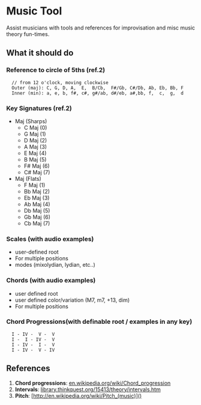 # Music Tool

Assist musicians with tools and references for improvisation and misc music theory fun-times.

## What it should do

### Reference to circle of 5ths (ref.2)
  ```
    // from 12 o'clock, moving clockwise
    Outer (maj): C, G, D, A,  E,  B/Cb,  F#/Gb, C#/Db, Ab, Eb, Bb, F
    Inner (min): a, e, b, f#, c#, g#/ab, d#/eb, a#,bb, f,  c,  g,  d
  ```
### Key Signatures (ref.2)
  - Maj (Sharps)
    - C  Maj (0)
    - G  Maj (1)
    - D  Maj (2)
    - A  Maj (3)
    - E  Maj (4)
    - B  Maj (5)
    - F# Maj (6)
    - C# Maj (7)
  - Maj (Flats)
    - F  Maj (1)
    - Bb Maj (2)
    - Eb Maj (3)
    - Ab Maj (4)
    - Db Maj (5)
    - Gb Maj (6)
    - Cb Maj (7)

### Scales (with audio examples)
  - user-defined root
  - For multiple positions
  - modes (mixolydian, lydian, etc..)

### Chords (with audio examples)
  - user defined root
  - user defined color/variation (M7, m7, +13, dim)
  - For multiple positions

### Chord Progressions(with definable root / examples in any key)

```
  I - IV -  V -  V
  I -  I - IV -  V
  I - IV -  I -  V
  I - IV -  V - IV
```

## References
1. **Chord progressions**: [en.wikipedia.org/wiki/Chord_progression](http://en.wikipedia.org/wiki/Chord_progression)
2. **Intervals**: [library.thinkquest.org/15413/theory/intervals.htm](library.thinkquest.org/15413/theory/intervals.htm)
3. **Pitch**: [http://en.wikipedia.org/wiki/Pitch_(music)]()